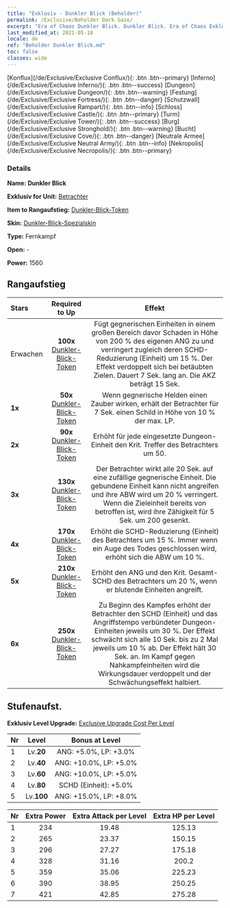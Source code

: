 ```yaml
---
title: "Exklusiv - Dunkler Blick (Beholder)"
permalink: /Exclusive/Beholder Dark Gaze/
excerpt: "Era of Chaos Dunkler Blick. Dunkler Blick. Era of Chaos Exklusiv Dunkler Blick. Betrachter Exklusiv."
last_modified_at: 2021-05-18
locale: de
ref: "Beholder Dunkler Blick.md"
toc: false
classes: wide
---
```

 [Konflux](/de/Exclusive/Exclusive Conflux/){: .btn .btn--primary} [Inferno](/de/Exclusive/Exclusive Inferno/){: .btn .btn--success} [Dungeon](/de/Exclusive/Exclusive Dungeon/){: .btn .btn--warning} [Festung](/de/Exclusive/Exclusive Fortress/){: .btn .btn--danger} [Schutzwall](/de/Exclusive/Exclusive Rampart/){: .btn .btn--info} [Schloss](/de/Exclusive/Exclusive Castle/){: .btn .btn--primary} [Turm](/de/Exclusive/Exclusive Tower/){: .btn .btn--success} [Burg](/de/Exclusive/Exclusive Stronghold/){: .btn .btn--warning} [Bucht](/de/Exclusive/Exclusive Cove/){: .btn .btn--danger} [Neutrale Armee](/de/Exclusive/Exclusive Neutral Army/){: .btn .btn--info} [Nekropolis](/de/Exclusive/Exclusive Necropolis/){: .btn .btn--primary} 

### Details
 **Name: Dunkler Blick** 

 **Exklusiv for Unit:** [Betrachter](/de/units/Beholder/) 

 **Item to Rangaufstieg:** [Dunkler-Blick-Token](/ItemsDE/con_990/)

 **Skin:** [Dunkler-Blick-Spezialskin](/ItemsDE/con_658/)

 **Type:** Fernkampf

 **Open:** -

 **Power:** 1560

## Rangaufstieg

  |     Stars    |  Required to Up | Effekt |
  |:-------------|:---------------:|:---------------:|
  |  Erwachen  | **100x** [Dunkler-Blick-Token](/ItemsDE/con_990/) | <Dunkelsicht> Fügt gegnerischen Einheiten in einem großen Bereich davor Schaden in Höhe von 200 % des eigenen ANG zu und verringert zugleich deren SCHD-Reduzierung (Einheit) um 15 %. Der Effekt verdoppelt sich bei betäubten Zielen. Dauert 7 Sek. lang an. Die AKZ beträgt 15 Sek. |
  | **1x** <i class="fas fa-star"/> | **50x** [Dunkler-Blick-Token](/ItemsDE/con_990/) | Wenn gegnerische Helden einen Zauber wirken, erhält der Betrachter für 7 Sek. einen Schild in Höhe von 10 % der max. LP. |
  | **2x** <i class="fas fa-star"/> | **90x** [Dunkler-Blick-Token](/ItemsDE/con_990/) | Erhöht für jede eingesetzte Dungeon-Einheit den Krit. Treffer des Betrachters um 50. |
  | **3x** <i class="fas fa-star"/> | **130x** [Dunkler-Blick-Token](/ItemsDE/con_990/) | Der Betrachter wirkt alle 20 Sek. <Umbra-Bindung> auf eine zufällige gegnerische Einheit. Die gebundene Einheit kann nicht angreifen und ihre ABW wird um 20 % verringert. Wenn die Zieleinheit bereits von <Gedankenkontrolle> betroffen ist, wird ihre Zähigkeit für 5 Sek. um 200 gesenkt. |
  | **4x** <i class="fas fa-star"/> | **170x** [Dunkler-Blick-Token](/ItemsDE/con_990/) | Erhöht die SCHD-Reduzierung (Einheit) des Betrachters um 15 %. Immer wenn ein Auge des Todes geschlossen wird, erhöht sich die ABW um 10 %. |
  | **5x** <i class="fas fa-star"/> | **210x** [Dunkler-Blick-Token](/ItemsDE/con_990/) | Erhöht den ANG und den Krit. Gesamt-SCHD des Betrachters um 20 %, wenn er blutende Einheiten angreift. |
  | **6x** <i class="fas fa-star"/> | **250x** [Dunkler-Blick-Token](/ItemsDE/con_990/) | <Ungesehener Segen> Zu Beginn des Kampfes erhöht der Betrachter den SCHD (Einheit) und das Angriffstempo verbündeter Dungeon-Einheiten jeweils um 30 %. Der Effekt schwächt sich alle 10 Sek. bis zu 2 Mal jeweils um 10 % ab. Der Effekt hält 30 Sek. an. Im Kampf gegen Nahkampfeinheiten wird die Wirkungsdauer verdoppelt und der Schwächungseffekt halbiert. |


## Stufenaufst.
 **Exklusiv Level Upgrade:** [Exclusive Upgrade Cost Per Level](/Exclusive/ExclusiveUpgradeCostPerLevel/)

  |  Nr  |   Level  | Bonus at Level |
  |:-----|:--------:|:--------------:|
  | 1 | Lv.**20** | ANG: +5.0%, LP: +3.0% |
  | 2 | Lv.**40** | ANG: +10.0%, LP: +5.0% |
  | 3 | Lv.**60** | ANG: +10.0%, LP: +5.0% |
  | 4 | Lv.**80** | SCHD (Einheit): +5.0% |
  | 5 | Lv.**100** | ANG: +15.0%, LP: +8.0% |


  |  Nr  |  Extra Power | Extra Attack per Level | Extra HP per Level |
  |:-----|:--------:|:--------:|:--------:|
  | 1 | 234 | 19.48 | 125.13 |
  | 2 | 265 | 23.37 | 150.15 |
  | 3 | 296 | 27.27 | 175.18 |
  | 4 | 328 | 31.16 | 200.2 |
  | 5 | 359 | 35.06 | 225.23 |
  | 6 | 390 | 38.95 | 250.25 |
  | 7 | 421 | 42.85 | 275.28 |


